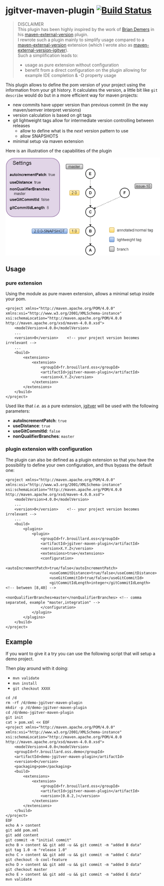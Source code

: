 # jgitver-maven-plugin [![Build Status](https://travis-ci.org/jgitver/jgitver-maven-plugin.svg?branch=master)](https://travis-ci.org/jgitver/jgitver-maven-plugin)

> DISCLAIMER  
> This plugin has been highly inspired by the work of [Brian Demers](https://github.com/bdemers) in his [maven-external-version](https://github.com/bdemers/maven-external-version/) plugin.  
> I rewrote such a plugin mainly to simplify usage compared to a [maven-external-version](https://github.com/bdemers/maven-external-version/) extension (which I wrote also as [maven-external-version-jgitver](https://github.com/jgitver/maven-external-version-jgitver)).  
> Such a simplification leads to:
> - usage as pure extension without configuration 
> - benefit from a direct configuration on the plugin allowing for example IDE completion & -D property usage 

This plugin allows to define the pom version of your project using the information from your git history. 
It calculates the version, a little bit like `git describe` would do but in a more efficient way for maven projects:

- new commits have upper version than previous commit (in the way maven/semver interpret versions)
- version calculation is based on git tags
- git lightweight tags allow for intermediate version controlling between releases
    - allow to define what is the _next_ version pattern to use
    - allow SNAPSHOTS
- minimal setup via maven extension


Here is an illustration of the capabilities of the plugin

![Example](src/doc/images/s7_linear_with_SNAPSHOT_tags_and_branch.gif?raw=true "Example")

## Usage

### pure extension

Using the module as pure maven extension, allows a minimal setup inside your pom.

```
<project xmlns="http://maven.apache.org/POM/4.0.0" xmlns:xsi="http://www.w3.org/2001/XMLSchema-instance" xsi:schemaLocation="http://maven.apache.org/POM/4.0.0 http://maven.apache.org/xsd/maven-4.0.0.xsd">
    <modelVersion>4.0.0</modelVersion>
    ...
    <version>0</version>    <!-- your project version becomes irrelevant -->
    ...
    <build>
        <extensions>
            <extension>
                <groupId>fr.brouillard.oss</groupId>
                <artifactId>jgitver-maven-plugin</artifactId>
                <version>X.Y.Z</version>
            </extension>
        </extensions>
    </build>
</project>
```

Used like that _i.e._ as a pure extension, [jgitver](https://github.com/jgitver/jgitver) will be used with the following parameters:

- __autoIncrementPatch__: `true` 
- __useDistance__: `true`
- __useGitCommitId__: `false` 
- __nonQualifierBranches__: `master` 

### plugin extension with configuration

The plugin can also be defined as a plugin extension so that you have the possibility to define your own configuration, and thus bypass the default one:

```
<project xmlns="http://maven.apache.org/POM/4.0.0" xmlns:xsi="http://www.w3.org/2001/XMLSchema-instance" xsi:schemaLocation="http://maven.apache.org/POM/4.0.0 http://maven.apache.org/xsd/maven-4.0.0.xsd">
    <modelVersion>4.0.0</modelVersion>
    ...
    <version>0</version>    <!-- your project version becomes irrelevant -->
    ...
    <build>
        <plugins>
            <plugin>
                <groupId>fr.brouillard.oss</groupId>
                <artifactId>jgitver-maven-plugin</artifactId>
                <version>X.Y.Z</version>
                <extensions>true</extensions>
                <configuration>
                    <autoIncrementPatch>true/false</autoIncrementPatch>
                    <useCommitDistance>true/false</useCommitDistance>
                    <useGitCommitId>true/false</useGitCommitId>
                    <gitCommitIdLength>integer</gitCommitIdLength>  <!-- between [8,40] -->
                    <nonQualifierBranches>master</nonQualifierBranches> <!-- comma separated, example "master,integration" -->
                </configuration>
            </plugin>
        </plugins>
    </build>
</project>
```

## Example

If you want to give it a try you can use the following script that will setup a demo project. 

Then play around with it doing:

- `mvn validate`
- `mvn install`
- `git checkout XXXX`

```
cd /d
rm -rf /d/demo-jgitver-maven-plugin
mkdir -p /d/demo-jgitver-maven-plugin
cd /d/demo-jgitver-maven-plugin
git init
cat > pom.xml << EOF
<project xmlns="http://maven.apache.org/POM/4.0.0" xmlns:xsi="http://www.w3.org/2001/XMLSchema-instance" xsi:schemaLocation="http://maven.apache.org/POM/4.0.0 http://maven.apache.org/xsd/maven-4.0.0.xsd">
    <modelVersion>4.0.0</modelVersion>
    <groupId>fr.brouillard.oss.demo</groupId>
    <artifactId>demo-jgitver-maven-plugin</artifactId>
    <version>0</version>
    <packaging>pom</packaging>
    <build>
        <extensions>
            <extension>
                <groupId>fr.brouillard.oss</groupId>
                <artifactId>jgitver-maven-plugin</artifactId>
                <version>[0.0.2,)</version>
            </extension>
        </extensions>
    </build>
</project>
EOF
echo A > content
git add pom.xml
git add content
git commit -m "initial commit"
echo B > content && git add -u && git commit -m "added B data"
git tag 1.0 -m "release 1.0"
echo C > content && git add -u && git commit -m "added C data"
git checkout -b cool-feature
echo D > content && git add -u && git commit -m "added D data"
git checkout master
echo E > content && git add -u && git commit -m "added E data"
mvn validate
```